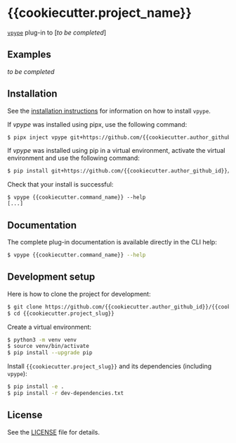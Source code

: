 # {{cookiecutter.project_name}}

[`vpype`](https://github.com/abey79/vpype) plug-in to [_to be completed_]


## Examples

_to be completed_


## Installation

See the [installation instructions](https://vpype.readthedocs.io/en/latest/install.html) for information on how
to install `vpype`.

If *vpype* was installed using pipx, use the following command:

```bash
$ pipx inject vpype git+https://github.com/{{cookiecutter.author_github_id}}/{{cookiecutter.project_slug}}.
```

If *vpype* was installed using pip in a virtual environment, activate the virtual environment and use the following command:

```bash
$ pip install git+https://github.com/{{cookiecutter.author_github_id}}/{{cookiecutter.project_slug}}#egg={{cookiecutter.project_slug}}
```

Check that your install is successful:

```
$ vpype {{cookiecutter.command_name}} --help
[...]
```

## Documentation

The complete plug-in documentation is available directly in the CLI help:

```bash
$ vpype {{cookiecutter.command_name}} --help
```


## Development setup

Here is how to clone the project for development:

```bash
$ git clone https://github.com/{{cookiecutter.author_github_id}}/{{cookiecutter.project_slug}}.git
$ cd {{cookiecutter.project_slug}}
```

Create a virtual environment:

```bash
$ python3 -m venv venv
$ source venv/bin/activate
$ pip install --upgrade pip
```

Install `{{cookiecutter.project_slug}}` and its dependencies (including `vpype`):

```bash
$ pip install -e .
$ pip install -r dev-dependencies.txt
```


## License

See the [LICENSE](LICENSE) file for details.
